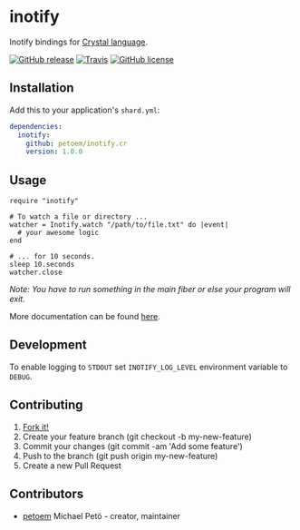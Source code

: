 # inotify

Inotify bindings for [Crystal language](https://github.com/crystal-lang/crystal).

[![GitHub release](https://img.shields.io/github/release/petoem/inotify.cr.svg?style=flat-square)](https://github.com/petoem/inotify.cr/releases)
[![Travis](https://img.shields.io/travis/petoem/inotify.cr.svg?style=flat-square)](https://travis-ci.org/petoem/inotify.cr)
[![GitHub license](https://img.shields.io/badge/license-MIT-blue.svg?style=flat-square)](https://github.com/petoem/inotify.cr/blob/master/LICENSE)

## Installation

Add this to your application's `shard.yml`:

```yaml
dependencies:
  inotify:
    github: petoem/inotify.cr
    version: 1.0.0
```

## Usage

```crystal
require "inotify"

# To watch a file or directory ...
watcher = Inotify.watch "/path/to/file.txt" do |event|
  # your awesome logic
end

# ... for 10 seconds.
sleep 10.seconds
watcher.close
```
*Note: You have to run something in the main fiber or else your program will exit.* 

More documentation can be found [here](https://petoem.github.io/inotify.cr/).

## Development

To enable logging to `STDOUT` set `INOTIFY_LOG_LEVEL` environment variable to `DEBUG`.

## Contributing

1. [Fork it!](https://github.com/petoem/inotify.cr/fork)
2. Create your feature branch (git checkout -b my-new-feature)
3. Commit your changes (git commit -am 'Add some feature')
4. Push to the branch (git push origin my-new-feature)
5. Create a new Pull Request

## Contributors

- [petoem](https://github.com/petoem) Michael Petö - creator, maintainer
